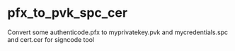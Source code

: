 # pfx_to_pvk_spc_cer
Convert  some authenticode.pfx to myprivatekey.pvk and mycredentials.spc and cert.cer for signcode tool
